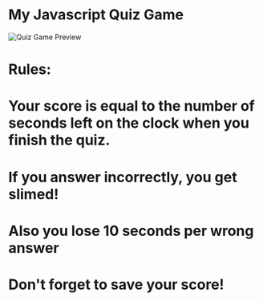 # My Javascript Quiz Game

![Quiz Game Preview](./quiz-previw.png)

# Rules:
# Your score is equal to the number of seconds left on the clock when you finish the quiz.
# If you answer incorrectly, you get slimed!
# Also you lose 10 seconds per wrong answer
# Don't forget to save your score!